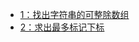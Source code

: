 
- [1：找出字符串的可整除数组](/md/idea-plugin/algorithm/weekly-competition/1：找出字符串的可整除数组.md)
- [2：求出最多标记下标](/md/idea-plugin/algorithm/weekly-competition/2：求出最多标记下标.md)

